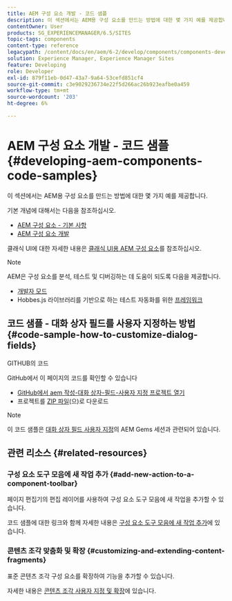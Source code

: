 ```yaml
---
title: AEM 구성 요소 개발 - 코드 샘플
description: 이 섹션에서는 AEM용 구성 요소를 만드는 방법에 대한 몇 가지 예를 제공합니다.
contentOwner: User
products: SG_EXPERIENCEMANAGER/6.5/SITES
topic-tags: components
content-type: reference
legacypath: /content/docs/en/aem/6-2/develop/components/components-develop
solution: Experience Manager, Experience Manager Sites
feature: Developing
role: Developer
exl-id: 879f11eb-0d47-43a7-9a64-53cefd851cf4
source-git-commit: c3e9029236734e22f5d266ac26b923eafbe0a459
workflow-type: tm+mt
source-wordcount: '203'
ht-degree: 6%

---
```


# AEM 구성 요소 개발 - 코드 샘플{#developing-aem-components-code-samples}

이 섹션에서는 AEM용 구성 요소를 만드는 방법에 대한 몇 가지 예를 제공합니다.

기본 개념에 대해서는 다음을 참조하십시오.

* [AEM 구성 요소 - 기본 사항](/help/sites-developing/components-basics.md)
* [AEM 구성 요소 개발](/help/sites-developing/developing-components.md)

클래식 UI에 대한 자세한 내용은 [클래식 UI용 AEM 구성 요소](/help/sites-developing/developing-components-classic.md)를 참조하십시오.

>[!NOTE]
>
>AEM은 구성 요소를 분석, 테스트 및 디버깅하는 데 도움이 되도록 다음을 제공합니다.
>
>* [개발자 모드](/help/sites-developing/developer-mode.md)
>* Hobbes.js 라이브러리를 기반으로 하는 테스트 자동화를 위한 [프레임워크](/help/sites-developing/hobbes.md)
>

## 코드 샘플 - 대화 상자 필드를 사용자 지정하는 방법 {#code-sample-how-to-customize-dialog-fields}

GITHUB의 코드

GitHub에서 이 페이지의 코드를 확인할 수 있습니다

* [GitHub에서 aem 작성-대화 상자-필드-사용자 지정 프로젝트 열기](https://github.com/Adobe-Marketing-Cloud/aem-authoring-dialog-fields-customization)
* 프로젝트를 [ZIP 파일](https://codeload.github.com/Adobe-Marketing-Cloud/aem-authoring-dialog-fields-customization/zip/refs/heads/master)&#x200B;(으)로 다운로드

>[!NOTE]
>
>이 코드 샘플은 [대화 상자 필드 사용자 지정](https://experienceleague.adobe.com/docs/experience-manager-gems-events/gems/gems2015/aem-customizing-dialog-fields-in-touch-ui.html?lang=ko)의 AEM Gems 세션과 관련되어 있습니다.

## 관련 리소스 {#related-resources}

### 구성 요소 도구 모음에 새 작업 추가 {#add-new-action-to-a-component-toolbar}

페이지 편집기의 편집 레이어를 사용하여 구성 요소 도구 모음에 새 작업을 추가할 수 있습니다.

코드 샘플에 대한 링크와 함께 자세한 내용은 [구성 요소 도구 모음에 새 작업 추가](/help/sites-developing/customizing-page-authoring-touch.md#add-new-action-to-a-component-toolbar)에 있습니다.

### 콘텐츠 조각 맞춤화 및 확장 {#customizing-and-extending-content-fragments}

표준 콘텐츠 조각 구성 요소를 확장하여 기능을 추가할 수 있습니다.

자세한 내용은 [콘텐츠 조각 사용자 지정 및 확장](/help/sites-developing/customizing-content-fragments.md)에 있습니다.
